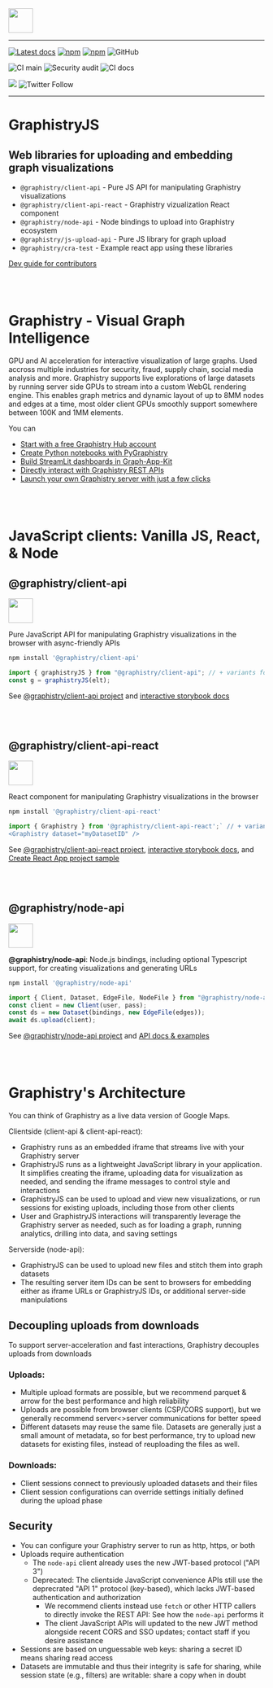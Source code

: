 <img height=48 src="https://hub.graphistry.com/static/assets/images/logo/banner_transparent_colored.png">


---

[![Latest docs](https://img.shields.io/badge/docs-latest-brightgreen)](https://graphistry.github.io/graphistry-js/)
[![npm](https://img.shields.io/npm/v/@graphistry/client-api?label=%40graphistry%2Fclient-api&logo=npm)](https://www.npmjs.com/package/ient-api)
[![npm](https://img.shields.io/npm/v/@graphistry/client-api?label=%40graphistry%2Fclient-api-react&logo=npm)](https://www.npmjs.com/package/@graphistry/client-api-react)
![GitHub](https://img.shields.io/github/license/graphistry/graphistry-js)

![CI main](https://github.com/graphistry/graphistry-js/workflows/CI/badge.svg) ![Security audit](https://github.com/graphistry/graphistry-js/workflows/Audit/badge.svg) ![CI docs](https://github.com/graphistry/graphistry-js/workflows/Storybook/badge.svg)

[<img src="https://img.shields.io/badge/slack-Graphistry%20chat-yellow.svg?logo=slack">](https://join.slack.com/t/graphistry-community/shared_invite/zt-53ik36w2-fpP0Ibjbk7IJuVFIRSnr6g)
![Twitter Follow](https://img.shields.io/twitter/follow/graphistry)

---

# GraphistryJS
## Web libraries for uploading and embedding graph visualizations

 - `@graphistry/client-api` - Pure JS API for manipulating Graphistry visualizations 
 - `@graphistry/client-api-react` - Graphistry vizualization React component
 - `@graphistry/node-api` - Node bindings to upload into Graphistry ecosystem
 - `@graphistry/js-upload-api` - Pure JS library for graph upload
 - `@graphistry/cra-test` - Example react app using these libraries

[Dev guide for contributors](./DEVELOP.md)

<br><br>

# Graphistry - Visual Graph Intelligence

GPU and AI acceleration for interactive visualization of large graphs. Used accross multiple industries for security, fraud, supply chain, social media analysis and more. Graphistry supports live explorations of large datasets by running server side GPUs to stream into a custom WebGL rendering engine. This enables graph metrics and dynamic layout of up to 8MM nodes and edges at a time, most older client GPUs smoothly support somewhere between 100K and 1MM elements.

You can 

- [Start with a free Graphistry Hub account](https://www.graphistry.com/get-started)
- [Create Python notebooks with PyGraphistry](https://github.com/graphistry/pygraphistry)
- [Build StreamLit dashboards in Graph-App-Kit](https://github.com/graphistry/graph-app-kit)
- [Directly interact with Graphistry REST APIs](https://hub.graphistry.com/docs/api/)
- [Launch your own Graphistry server with just a few clicks](https://www.graphistry.com/get-started)

<br><br>

# JavaScript clients: Vanilla JS, React, & Node

## @graphistry/client-api

<img height=48 src="http://3con14.biz/code/_data/js/intro/js-logo.png"/>

Pure JavaScript API for manipulating Graphistry visualizations in the browser with async-friendly APIs

```bash
npm install '@graphistry/client-api'
```

```javascript
import { graphistryJS } from "@graphistry/client-api"; // + variants for different bundling formats
const g = graphistryJS(elt);
```

See [@graphistry/client-api project](projects/client-api/README.md) and [interactive storybook docs](https://graphistry.github.io/graphistry-js/?path=/story/graphistry-vanilla-js)

<br><br>

## @graphistry/client-api-react

<img height=48 src="https://raw.githubusercontent.com/jalbertsr/logo-badge-images/master/img/react_logo.png"/>

React component for manipulating Graphistry visualizations in the browser

```bash
npm install '@graphistry/client-api-react'
```

```javascript
import { Graphistry } from '@graphistry/client-api-react';` // + variants for different bundling formats
<Graphistry dataset="myDatasetID" />
```

See [@graphistry/client-api-react project](projects/client-api-react/README.md), [interactive storybook docs](https://graphistry.github.io/graphistry-js/), and [Create React App project sample](projects/cra-test/README.md)

<br><br>

## @graphistry/node-api

<img height=48 src="https://raw.githubusercontent.com/caiogondim/javascript-server-side-logos/master/node.js/standard/454x128.png" />

**@graphistry/node-api**: Node.js bindings, including optional Typescript support, for creating visualizations and generating URLs

```bash
npm install '@graphistry/node-api'
```

```javascript
import { Client, Dataset, EdgeFile, NodeFile } from "@graphistry/node-api";
const client = new Client(user, pass);
const ds = new Dataset(bindings, new EdgeFile(edges));
await ds.upload(client);
```

See [@graphistry/node-api project](projects/node-api/README.md) and [API docs & examples](https://graphistry.github.io/graphistry-js/node-tsdocs/)

<br><br>

# Graphistry's Architecture

You can think of Graphistry as a live data version of Google Maps.

Clientside (client-api & client-api-react):

- Graphistry runs as an embedded iframe that streams live with your Graphistry server
- GraphistryJS runs as a lightweight JavaScript library in your application. It simplifies creating the iframe, uploading data for visualization as needed, and sending the iframe messages to control style and interactions
- GraphistryJS can be used to upload and view new visualizations, or run sessions for existing uploads, including those from other clients
- User and GraphistryJS interactions will transparently leverage the Graphistry server as needed, such as for loading a graph, running analytics, drilling into data, and saving settings

Serverside (node-api):

- GraphistryJS can be used to upload new files and stitch them into graph datasets
- The resulting server item IDs can be sent to browsers for embedding either as iframe URLs or GraphistryJS IDs, or additional server-side manipulations

## Decoupling uploads from downloads

To support server-acceleration and fast interactions, Graphistry decouples uploads from downloads

### Uploads:

- Multiple upload formats are possible, but we recommend parquet & arrow for the best performance and high reliability
- Uploads are possible from browser clients (CSP/CORS support), but we generally recommend server<>server communications for better speed
- Different datasets may reuse the same file. Datasets are generally just a small amount of metadata, so for best performance, try to upload new datasets for existing files, instead of reuploading the files as well.

### Downloads:

- Client sessions connect to previously uploaded datasets and their files
- Client session configurations can override settings initially defined during the upload phase

## Security

- You can configure your Graphistry server to run as http, https, or both
- Uploads require authentication
  - The `node-api` client already uses the new JWT-based protocol ("API 3")
  - Deprecated: The clientside JavaScript convenience APIs still use the deprecrated "API 1" protocol (key-based), which lacks JWT-based authentication and authorization
    - We recommend clients instead use `fetch` or other HTTP callers to directly invoke the REST API: See how the `node-api` performs it
    - The client JavaScript APIs will updated to the new JWT method alongside recent CORS and SSO updates; contact staff if you desire assistance
- Sessions are based on unguessable web keys: sharing a secret ID means sharing read access
- Datasets are immutable and thus their integrity is safe for sharing, while session state (e.g., filters) are writable: share a copy when in doubt
